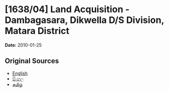 # [1638/04] Land Acquisition - Dambagasara, Dikwella D/S Division, Matara District

**Date:** 2010-01-25

## Original Sources

- [English](https://documents.gov.lk/view/extra-gazettes/2010/1/1638-04_E.pdf)
- [සිංහල](https://documents.gov.lk/view/extra-gazettes/2010/1/1638-04_S.pdf)
- [தமிழ்](https://documents.gov.lk/view/extra-gazettes/2010/1/1638-04_T.pdf)
